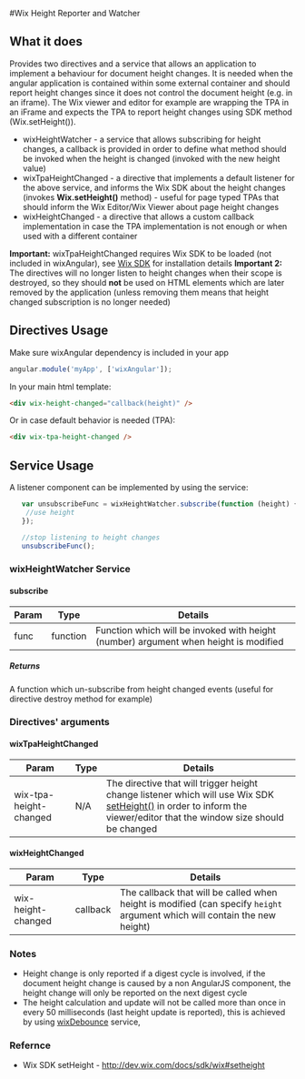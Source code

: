 #Wix Height Reporter and Watcher

## What it does

Provides two directives and a service that allows an application to implement a behaviour for document height changes.
It is needed when the angular application is contained within some external container and should report height changes since it does not control the document height (e.g. in an iframe).
The Wix viewer and editor for example are wrapping the TPA in an iFrame and expects the TPA to report height changes using SDK method (Wix.setHeight()).

* wixHeightWatcher - a service that allows subscribing for height changes, a callback is provided in order to define what method should be invoked when the height is changed (invoked with the new height value)
* wixTpaHeightChanged - a directive that implements a default listener for the above service, and informs the Wix SDK about the height changes (invokes **Wix.setHeight()** method) - useful for page typed TPAs that should inform the Wix Editor/Wix Viewer about page height changes
* wixHeightChanged - a directive that allows a custom callback implementation in case the TPA implementation is not enough or when used with a different container

**Important:** wixTpaHeightChanged requires Wix SDK to be loaded (not included in wixAngular), see [Wix SDK](http://dev.wix.com/docs/sdk/introduction) for installation details
**Important 2:** The directives will no longer listen to height changes when their scope is destroyed, so they should **not** be used on HTML elements which are later removed by the application (unless removing them means that height changed subscription is no longer needed)

## Directives Usage
Make sure wixAngular dependency is included in your app
```javascript
angular.module('myApp', ['wixAngular']);
```

In your main html template:
```html
<div wix-height-changed="callback(height)" />
```
Or in case default behavior is needed (TPA):
```html
<div wix-tpa-height-changed />
```

## Service Usage
A listener component can be implemented by using the service:
```javascript
   var unsubscribeFunc = wixHeightWatcher.subscribe(function (height) {
    //use height
   });

   //stop listening to height changes
   unsubscribeFunc();
```

### wixHeightWatcher Service

#### subscribe
|Param|Type|Details
|---|---|---|
|func|function|Function which will be invoked with height (number) argument when height is modified|

##### Returns
A function which un-subscribe from height changed events (useful for directive destroy method for example)

### Directives' arguments

#### wixTpaHeightChanged
|Param|Type|Details|
|---|---|---|
|wix-tpa-height-changed|N/A|The directive that will trigger height change listener which will use Wix SDK [setHeight()](http://dev.wix.com/docs/sdk/wix#setheight) in order to inform the viewer/editor that the window size should be changed|

#### wixHeightChanged
|Param|Type|Details|
|---|---|---|
|wix-height-changed|callback|The callback that will be called when height is modified (can specify `height` argument which will contain the new height)|


### Notes
* Height change is only reported if a digest cycle is involved, if the document height change is caused by a non AngularJS component, the height change will only be reported on the next digest cycle
* The height calculation and update will not be called more than once in every 50 milliseconds (last height update is reported), this is achieved by using [wixDebounce](docs/wix-debounce.md) service,

### Refernce
* Wix SDK setHeight - http://dev.wix.com/docs/sdk/wix#setheight
